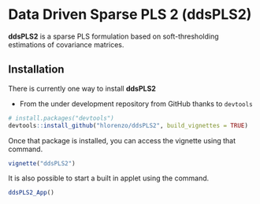 # Data Driven Sparse PLS 2 (**ddsPLS2**)

**ddsPLS2** is a sparse PLS formulation based on soft-thresholding estimations of covariance matrices.

## Installation

There is currently one way to install **ddsPLS2**

  * From the under development repository from GitHub thanks to `devtools`

  ```r
  # install.packages("devtools")
  devtools::install_github("hlorenzo/ddsPLS2", build_vignettes = TRUE)
  ```
  
Once that package is installed, you can access the vignette using that command.

  ```r
  vignette("ddsPLS2")
  ```
  
It is also possible to start a built in applet using the command.

  ```r
  ddsPLS2_App()
  ```
